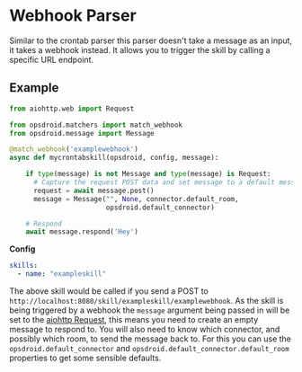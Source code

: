 # Webhook Parser

Similar to the crontab parser this parser doesn't take a message as an input, it takes a webhook instead. It allows you to trigger the skill by calling a specific URL endpoint.

## Example

```python
from aiohttp.web import Request

from opsdroid.matchers import match_webhook
from opsdroid.message import Message

@match_webhook('examplewebhook')
async def mycrontabskill(opsdroid, config, message):

    if type(message) is not Message and type(message) is Request:
      # Capture the request POST data and set message to a default message
      request = await message.post()
      message = Message("", None, connector.default_room,
                        opsdroid.default_connector)

    # Respond
    await message.respond('Hey')
```

**Config**

```yaml
skills:
  - name: "exampleskill"
```

The above skill would be called if you send a POST to `http://localhost:8080/skill/exampleskill/examplewebhook`. As the skill is being triggered by a webhook the `message` argument being passed in will be set to the [aiohttp Request](http://aiohttp.readthedocs.io/en/stable/web_reference.html#aiohttp.web.BaseRequest), this means you need to create an empty message to respond to. You will also need to know which connector, and possibly which room, to send the message back to. For this you can use the `opsdroid.default_connector` and `opsdroid.default_connector.default_room` properties to get some sensible defaults.
